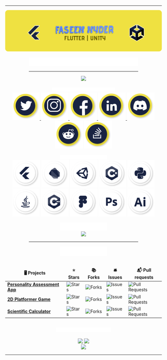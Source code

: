 <div class = "header">
	<hr>
	<img src = "https://github.com/faseehhyder/faseehhyder/blob/main/Images/banner.png"/>
</div>

<div class = "about_me" align = "center">
	<br>
	<img src = "https://github.com/faseehhyder/faseehhyder/blob/main/Images/about_me.png" width = "70%">
	<br>
</div>

<div align ="center">
	<hr width="70%">
	<img src="https://komarev.com/ghpvc/?username=faseehhyder&color=192342"/>
</div>

<div align = "center">
	<br>
	<img src = "https://github.com/faseehhyder/faseehhyder/blob/main/Images/social_banner.png" width = "40%"/>
</div>

<div align="center">
	<a href = "https://twitter.com/faseehhyder33">
		<img src="https://github.com/faseehhyder/faseehhyder/blob/main/Icons/Twitter.png">
	</a>
	<a href = "https://www.instagram.com/faseeh.hyder/">
		<img src="https://github.com/faseehhyder/faseehhyder/blob/main/Icons/Instagram.png">
	</a>
	<a href = "https://www.facebook.com/faseehhyder.2002/">
		<img src="https://github.com/faseehhyder/faseehhyder/blob/main/Icons/Facebook.png">
	</a>
	<a href = "https://www.linkedin.com/in/faseehhyder/">
		<img src="https://github.com/faseehhyder/faseehhyder/blob/main/Icons/LinkedIn.png">
	</a>
	<img src="https://github.com/faseehhyder/faseehhyder/blob/main/Icons/Discord.png">
	<img src="https://github.com/faseehhyder/faseehhyder/blob/main/Icons/Reddit.png">
	<img src="https://github.com/faseehhyder/faseehhyder/blob/main/Icons/Stackover%20Flow.png">
</div>
  
<div class = "tools_languages" align = "center">
	<br>
	<img src = "https://github.com/faseehhyder/faseehhyder/blob/main/Images/tools_languages.png" width = "30%"/>
	<br>
	<img src = "https://github.com/faseehhyder/faseehhyder/blob/main/Icons/Flutter.png"/>
	<img src = "https://github.com/faseehhyder/faseehhyder/blob/main/Icons/Dart.png"/>
	<img src = "https://github.com/faseehhyder/faseehhyder/blob/main/Icons/Unity.png"/>
	<img src = "https://github.com/faseehhyder/faseehhyder/blob/main/Icons/C%23.png"/>
	<img src = "https://github.com/faseehhyder/faseehhyder/blob/main/Icons/Python.png"/>
	<img src = "https://github.com/faseehhyder/faseehhyder/blob/main/Icons/Java.png"/>
	<img src = "https://github.com/faseehhyder/faseehhyder/blob/main/Icons/CPP.png"/>
	<img src = "https://github.com/faseehhyder/faseehhyder/blob/main/Icons/Figma.png"/>
	<img src = "https://github.com/faseehhyder/faseehhyder/blob/main/Icons/Photoshop.png"/>
	<img src = "https://github.com/faseehhyder/faseehhyder/blob/main/Icons/Illustrator.png"/>
	</div>

<div class = "music" align = "center">	
	<br>
	<img src = "https://github.com/faseehhyder/faseehhyder/blob/main/Images/listening.png" width = "150px"/>
	<br>
	<img src = "https://spotify-github-profile.vercel.app/api/view?uid=hlerx6966y3z1l53bz2ixfhfw&cover_image=true&theme=natemoo-re&bar_color=fbfe39&bar_color_cover=false">
</div>

<div class="projects" align="center">	
	<hr width="70%">
	<img src = "https://github.com/faseehhyder/faseehhyder/blob/main/Images/projects.png" width = "150px"/>								<br>
	<br>
	
<table>
	  <thead align="center">
		<tr border: none;>
		  <td><b>🖥️ Projects</b></td>
		  <td><b>⭐ Stars</b></td>
		  <td><b>📚 Forks</b></td>
		  <td><b>🛎 Issues</b></td>
		  <td><b>📬 Pull requests</b></td>
		</tr>
	  </thead>
	  <tbody>
		<tr>
		  <td><a href="https://github.com/faseehhyder/personality_tester"><b>Personality Assessment App</b></a></td>
		  <td><img alt="Stars" src="https://img.shields.io/github/stars/faseehhyder/personality_tester?style=flat&color=efe141&labelColor=192342"/></td>
		  <td><img alt="Forks" src="https://img.shields.io/github/forks/faseehhyder/personality_tester?style=flat&color=efe141&labelColor=192342"/></td>
		  <td><img alt="Issues" src="https://img.shields.io/github/issues/faseehhyder/personality_tester?style=flat&color=efe141&labelColor=192342"/></td>
		  <td><img alt="Pull Requests" src="https://img.shields.io/github/issues-pr/faseehhyder/personality_tester?style=flat&color=efe141&labelColor=192342"/></td>
		</tr>
		  <tr>
		  <td><a href="https://github.com/faseehhyder/2d-platfomer-game"><b>2D Platformer Game</b></a></td>
		  <td><img alt="Stars" src="https://img.shields.io/github/stars/faseehhyder/2d-platfomer-game?style=flat&color=efe141&labelColor=192342"/></td>
		  <td><img alt="Forks" src="https://img.shields.io/github/forks/faseehhyder/2d-platfomer-game?style=flat&color=efe141&labelColor=192342"/></td>
		  <td><img alt="Issues" src="https://img.shields.io/github/issues/faseehhyder/2d-platfomer-game?style=flat&color=efe141&labelColor=192342"/></td>
		  <td><img alt="Pull Requests" src="https://img.shields.io/github/issues-pr/faseehhyder/2d-platfomer-game?style=flat&color=efe141&labelColor=192342"/></td>
		</tr>
		<tr>
		  <td><a href="https://github.com/faseehhyder/scientific-calculator"><b>Scientific Calculator</b></a></td>
		  <td><img alt="Stars" src="https://img.shields.io/github/stars/faseehhyder/scientific-calculator?style=flat&color=efe141&labelColor=192342"/></td>
		  <td><img alt="Forks" src="https://img.shields.io/github/forks/faseehhyder/scientific-calculator?style=flat&color=efe141&labelColor=192342"/></td>
		  <td><img alt="Issues" src="https://img.shields.io/github/issues/faseehhyder/scientific-calculator?style=flat&color=efe141&labelColor=192342"/></td>
		  <td><img alt="Pull Requests" src="https://img.shields.io/github/issues-pr/faseehhyder/scientific-calculator?style=flat&color=efe141&labelColor=192342"/></td>
		</tr>
	  </tbody>
	</table>
</div>

<div align="center">
	<br>
<img src = "https://github.com/faseehhyder/faseehhyder/blob/main/Images/contribution_stats.png" width = "35%"/>
	<br>
	<br>
  <img width="400px" src="https://github-readme-stats.vercel.app/api?username=faseehhyder&count_private=true&ring=0c1329&show_icons=true&hide_border=true&&bg_color=efe141&title_color=0c1329&icon_color=0c1329&text_color=0c1329" />
  <img width="400px" src="https://github-readme-streak-stats.herokuapp.com?user=faseehhyder&hide_border=true&fire=C77800&ring=0c1329&background=efe141&text_color=0c1329" />
</div>

<div align = "center">
	<img src = "https://activity-graph.herokuapp.com/graph?username=faseehhyder&custom_title=My%20Activity&hide_border=true&bg_color=efe141&radius=5&line=0c1329&point=000000&color=0c1329" width = 805px/>
	<hr>
</div>

